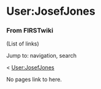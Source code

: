 

# User:JosefJones

### From FIRSTwiki

(List of links)

Jump to: navigation, search

&lt;
[User:JosefJones](/index.php?title=User:JosefJones&action=edit&redirect=no
"User:JosefJones" )  

No pages link to here.

